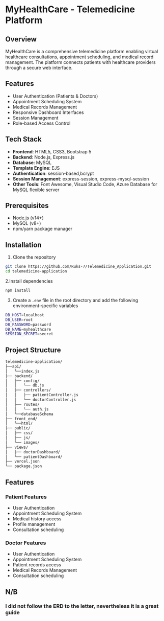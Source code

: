 # MyHealthCare - Telemedicine Platform

## Overview
MyHealthCare is a comprehensive telemedicine platform enabling virtual healthcare consultations, appointment scheduling, and medical record management. The platform connects patients with healthcare providers through a secure web interface.

## Features
- User Authentication (Patients & Doctors)
- Appointment Scheduling System
- Medical Records Management
- Responsive Dashboard Interfaces
- Session Management
- Role-based Access Control

## Tech Stack
- **Frontend**: HTML5, CSS3, Bootstrap 5
- **Backend**: Node.js, Express.js
- **Database**: MySQL
- **Template Engine**: EJS
- **Authentication**: session-based,bcrypt
- **Session Management**: express-session, express-mysql-session
- **Other Tools**: Font Awesome, Visual Studio Code, Azure Database for MySQL flexible server

## Prerequisites
- Node.js (v14+)
- MySQL (v8+)
- npm/yarn package manager

## Installation

1. Clone the repository
```bash
git clone https://github.com/Ruks-7/Telemedicine_Application.git
cd telemedicine-application
```

2.Install dependencies
```bash
npm install
```
3. Create a `.env` file in the root directory and add the following environment-specific variables
```bash
DB_HOST=localhost
DB_USER=root
DB_PASSWORD=password
DB_NAME=myhealthcare
SESSION_SECRET=secret
```

## Project Structure
```bash
telemedicine-application/
├──api/
│   └──index,js
├── backend/
│   ├── config/
│   │   └── db.js
│   ├── controllers/
│   │   ├── patientController.js
│   │   └── doctorController.js
│   ├── routes/
│   │   └── auth.js
│   └──databaseSchema
├── front_end/
│   └──html/ 
├── public/
│   ├── css/
│   ├── js/
│   └── images/
├── views/
│   ├── doctorDashboard/
│   └── patientDashboard/
├── vercel.json
└── package.json
```

## Features

### Patient Features
- User Authentication
- Appointment Scheduling System
- Medical history access
- Profile management
- Consultation scheduling

### Doctor Features
- User Authentication
- Appointment Scheduling System
- Patient records access
- Medical Records Management
- Consultation scheduling


## N/B
### I did not follow the ERD to the letter, nevertheless it is a great guide


